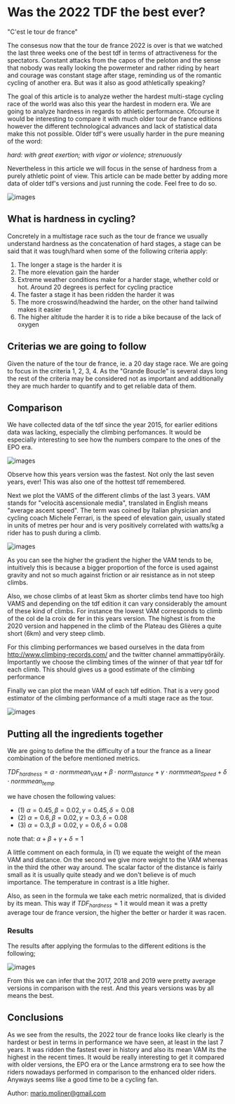 # Was the 2022 TDF the best ever?

"C'est le tour de france" 

The consesus now that the tour de france 2022 is over is that we watched the last three weeks one of the best tdf in terms of attractiveness for the spectators. Constant attacks from the capos of the peloton and the sense that nobody was really looking the powermeter and rather riding by heart and courage was constant stage after stage, reminding us of the romantic cycling of another era. But was it also as good athletically speaking? 

The goal of this article is to analyze wether the hardest multi-stage cycling race of the world was also this year the hardest in modern era. We are going to analyze hardness in regards to athletic performance. Ofcourse it would be interesting to compare it with much older tour de france editions however the different technological advances and lack of statistical data make this not possible. Older tdf's were usually harder in the pure meaning of the word:

*hard: with great exertion; with vigor or violence; strenuously*

Nevertheless in this article we will focus in the sense of hardness from a purely athletic point of view. This article can be made better by adding more data of older tdf's versions and just running the code. Feel free to do so.


![images](./img/tour2022_image.jfif)


## What is hardness in cycling?

Concretely in a multistage race such as the tour de france we usually understand hardness as the concatenation of hard stages, a stage can be said that it was tough/hard when some of the following criteria apply:
1. The longer a stage is the harder it is
2. The more elevation gain the harder
3. Extreme weather conditions make for a harder stage, whether cold or hot. Around 20 degrees is perfect for cycling practice
4. The faster a stage it has been ridden the harder it was
5. The more crosswind/headwind the harder, on the other hand tailwind makes it easier
6. The higher altitude the harder it is to ride a bike because of the lack of oxygen

## Criterias we are going to follow

Given the nature of the tour de france, ie. a 20 day stage race. We are going to focus in the criteria 1, 2, 3, 4. As the "Grande Boucle" is several days long the rest of the criteria may be considered not as important and additionally they are much harder to quantify and to get reliable data of them.


## Comparison

We have collected data of the tdf since the year 2015, for earlier editions data was lacking, especially the climbing perfomances. It would be especially interesting to see how the numbers compare to the ones of the EPO era. 

![images](./img/general_stats.PNG)

Observe how this years version was the fastest. Not only the last seven years, ever! This was also one of the hottest tdf remembered.

Next we plot the VAMS of the different climbs of the last 3 years. VAM stands for "velocità ascensionale media", translated in English means "average ascent speed". The term was coined by Italian physician and cycling coach Michele Ferrari, is the speed of elevation gain, usually stated in units of metres per hour and is very positively correlated with watts/kg a rider has to push during a climb.

![images](./img/cloud_VAMS.PNG)

As you can see the higher the gradient the higher the VAM tends to be, intuitively this is because a bigger proportion of the force is used against gravity and not so much against friction or air resistance as in not steep climbs.

Also, we chose climbs of at least 5km as shorter climbs tend have too high VAMS and depending on the tdf edition it can vary considerably the amount of these kind of climbs. For instance the lowest VAM corresponds to climb of the col de la croix de fer in this years version. The highest is from the 2020 version and happened in the climb of the Plateau des Glières a quite short (6km) and very steep climb.

For this climbing performances we based ourselves in the data from http://www.climbing-records.com/ and the twitter channel ammattipyöräily. Importantly we choose the climbing times of the winner of that year tdf for each climb. This should gives us a good estimate of the climbing performance

Finally we can plot the mean VAM of each tdf edition. That is a very good estimator of the climbing performance of a multi stage race as the tour.

![images](./img/meanVAM.PNG)

## Putting all the ingredients together

We are going to define the the difficulty of a tour the france as a linear combination of the before mentioned metrics.

$TDF_{hardness} = \alpha \cdot normmean_{VAM} +  \beta \cdot norm_{distance} +  \gamma \cdot normmean_{Speed} + \delta \cdot normmean_{temp}$



we have chosen the following values:

 * (1) $\alpha = 0.45, \beta = 0.02, \gamma = 0.45, \delta = 0.08$
 * (2) $\alpha = 0.6, \beta = 0.02, \gamma = 0.3, \delta = 0.08$
 * (3) $\alpha = 0.3, \beta = 0.02, \gamma = 0.6, \delta = 0.08$

 note that: $\alpha + \beta + \gamma + \delta = 1$
 
A little comment on each formula, in (1) we equate the weight of the mean VAM and distance. On the second we give more weight to the VAM whereas in the third the other way around. The scalar factor of the distance is fairly small as it is usually quite steady and we don't believe is of much importance. The temperature in contrast is a litle higher.

Also, as seen in the formula we take each metric normalized, that is divided by its mean. This way if $TDF_{hardness} = 1$ it would mean it was a pretty average tour de france version, the higher the better or harder it was racen.

### Results

The results after applying the formulas to the different editions is the following;

![images](./img/difficulties.PNG)

From this we can infer that the 2017, 2018 and 2019 were pretty average versions in comparison with the rest. And this years versions was by all means the best.


## Conclusions

As we see from the results, the 2022 tour de france looks like clearly is the hardest or best in terms in performance we have seen, at least in the last 7 years. It was ridden the fastest ever in history and also its mean VAM its the highest in the recent times. It would be really interesting to get it compared with older versions, the EPO era or the Lance armstrong era to see how the riders nowadays performed in comparison to the enhanced older riders. Anyways seems like a good time to be a cycling fan.

Author: mario.moliner@gmail.com
